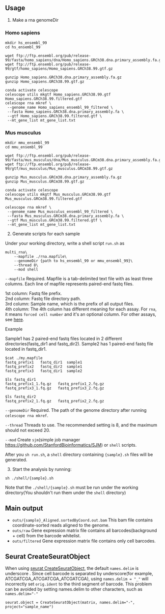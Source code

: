 ## Usage
1. Make a rna genomeDir

### Homo sapiens

```
mkdir hs_ensembl_99
cd hs_ensembl_99

wget ftp://ftp.ensembl.org/pub/release-99/fasta/homo_sapiens/dna/Homo_sapiens.GRCh38.dna.primary_assembly.fa.gz
wget ftp://ftp.ensembl.org/pub/release-99/gtf/homo_sapiens/Homo_sapiens.GRCh38.99.gtf.gz

gunzip Homo_sapiens.GRCh38.dna.primary_assembly.fa.gz
gunzip Homo_sapiens.GRCh38.99.gtf.gz

conda activate celescope
celescope utils mkgtf Homo_sapiens.GRCh38.99.gtf Homo_sapiens.GRCh38.99.filtered.gtf
celescope rna mkref \
 --genome_name Homo_sapiens_ensembl_99_filtered \
 --fasta Homo_sapiens.GRCh38.dna.primary_assembly.fa \
 --gtf Homo_sapiens.GRCh38.99.filtered.gtf \
 --mt_gene_list mt_gene_list.txt
```

### Mus musculus

```
mkdir mmu_ensembl_99
cd mmu_ensembl_99

wget ftp://ftp.ensembl.org/pub/release-99/fasta/mus_musculus/dna/Mus_musculus.GRCm38.dna.primary_assembly.fa.gz
wget ftp://ftp.ensembl.org/pub/release-99/gtf/mus_musculus/Mus_musculus.GRCm38.99.gtf.gz

gunzip Mus_musculus.GRCm38.dna.primary_assembly.fa.gz 
gunzip Mus_musculus.GRCm38.99.gtf.gz

conda activate celescope
celescope utils mkgtf Mus_musculus.GRCm38.99.gtf Mus_musculus.GRCm38.99.filtered.gtf

celescope rna mkref \
 --genome_name Mus_musculus_ensembl_99_filtered \
 --fasta Mus_musculus.GRCm38.dna.primary_assembly.fa \
 --gtf Mus_musculus.GRCm38.99.filtered.gtf \
 --mt_gene_list mt_gene_list.txt
```

2. Generate scripts for each sample

Under your working directory, write a shell script `run.sh` as

```
multi_rna\
	--mapfile ./rna.mapfile\
	--genomeDir {path to hs_ensembl_99 or mmu_ensembl_99}\
	--thread 8\
	--mod shell
```
`--mapfile` Required.  Mapfile is a tab-delimited text file with as least three columns. Each line of mapfile represents paired-end fastq files.

1st column: Fastq file prefix.  
2nd column: Fastq file directory path.  
3rd column: Sample name, which is the prefix of all output files.  
4th column: The 4th column has different meaning for each assay. For `rna`, it means `forced cell number` and it's an optional column. For other assays, see [here](./mapfile.md).

Example

Sample1 has 2 paired-end fastq files located in 2 different directories(fastq_dir1 and fastq_dir2). Sample2 has 1 paired-end fastq file located in fastq_dir1.
```
$cat ./my.mapfile
fastq_prefix1	fastq_dir1	sample1
fastq_prefix2	fastq_dir2	sample1
fastq_prefix3	fastq_dir1	sample2

$ls fastq_dir1
fastq_prefix1_1.fq.gz	fastq_prefix1_2.fq.gz
fastq_prefix3_1.fq.gz	fastq_prefix3_2.fq.gz

$ls fastq_dir2
fastq_prefix2_1.fq.gz	fastq_prefix2_2.fq.gz
```

`--genomeDir` Required. The path of the genome directory after running `celescope rna mkref`.

`--thread` Threads to use. The recommended setting is 8, and the maximum should not exceed 20.

`--mod` Create `sjm`(simple job manager https://github.com/StanfordBioinformatics/SJM) or `shell` scripts. 

After you `sh run.sh`, a `shell` directory containing `{sample}.sh` files will be generated.

3. Start the analysis by running:
```
sh ./shell/{sample}.sh
```
Note that the `./shell/{sample}.sh` must be run under the working directory(You shouldn't run them under the `shell` directory)

## Main output
- `outs/{sample}_Aligned.sortedByCoord.out.bam` This bam file contains coordinate-sorted reads aligned to the genome. 
- `outs/raw` Gene expression matrix file contains all barcodes(background + cell) from the barcode whitelist.
- `outs/filtered` Gene expression matrix file contains only cell barcodes.

## Seurat CreateSeuratObject
When using [seurat CreateSeuratObject](https://www.rdocumentation.org/packages/Seurat/versions/3.0.1/topics/CreateSeuratObject), the default `names.delim` is underscore . Since cell barcode is separated by underscore(for example, ATCGATCGA_ATCGATCGA_ATCGATCGA), using `names.delim = "_"` will incorrectly set `orig.ident` to the third segment of barcode. This problem can be avoided by setting names.delim to other characters, such as `names.delim="-"`
```
seurat.object = CreateSeuratObject(matrix, names.delim="-", project="sample_name") 
```